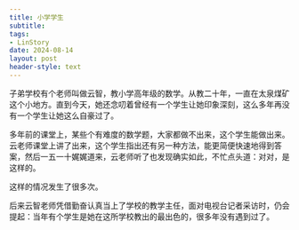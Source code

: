 ```yaml
---
title: 小学学生
subtitle: 
tags: 
- LinStory
date: 2024-08-14
layout: post
header-style: text
---
```


子弟学校有个老师叫做云智，教小学高年级的数学。从教二十年，一直在太泉煤矿这个小地方。直到今天，她还念叨着曾经有一个学生让她印象深刻，这么多年再没有一个学生让她这么自豪过了。

多年前的课堂上，某些个有难度的数学题，大家都做不出来，这个学生能做出来。云老师课堂上讲了出来，这个学生指出还有另一种方法，能更简便快速地得到答案，然后一五一十娓娓道来，云老师听了也发现确实如此，不忙点头道：对对，是这样的。

这样的情况发生了很多次。

后来云智老师凭借勤奋认真当上了学校的教学主任，面对电视台记者采访时，仍会提起：当年有个学生是她在这所学校教出的最出色的，很多年没有遇到过了。